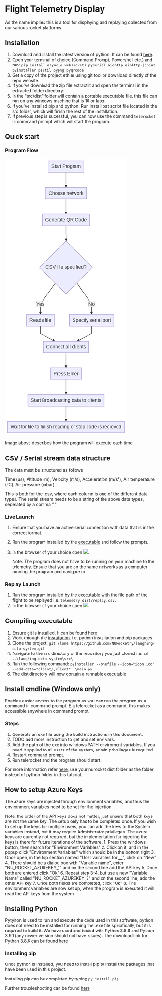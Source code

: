 # Flight Telemetry Display

As the name implies this is a tool for displaying and replaying collected from our various rocket platforms.

## Installation

1. Download and install the latest version of python. It can be found [here](https://www.python.org/downloads/). 
2. Open your terminal of choice \(Command Prompt, Powershell etc.\) and run: `pip install asyncio websockets pyserial aiohttp aiohttp-jinja2 pyinstaller psutil pypng pyqrcode`
3. Get a copy of the project ethier using git tool or download directly of the repo website.
4. If you've download the zip file extract it and open the terminal in the extracted folder directory.
5. In the "src/dist" folder will contain a portable executable file, this file can run on any windows machine that is 10 or later.
6. If you've installed pip and python. Run install bat script file located in the src folder, which will finish the rest of the installation.
7. If previous step is sucessful, you can now use the command `telerocket` in command prompt which will start the program.

## Quick start

### Program Flow

![Program Flow](.gitbook/assets/programFlow.jpg)

Image above describes how the program will execute each time.

## CSV / Serial stream data structure

The data must be structured as follows

Time \(us\), Altitude \(m\), Velocity \(m/s\), Acceleration \(m/s²\), Air temperature \(°C\), Air pressure \(mbar\)

This is both for the .csv, where each column is one of the different data types. The serial stream needs to be a string of the above data types, seperated by a comma ","

### Live Launch

1. Ensure that you have an active serial connection with data that is in the correct format.
2. Run the program installed by the [executable](./) and follow the prompts.
3. In the browser of your choice open ![](ws://localhost:8080). 

   Note. The program does not have to be running on your machine to the telemetry. Ensure that you are on the same networks as a computer running the program and navigate to  

### Replay Launch

1. Run the program installed by the [executable](./) with the file path of the flight to be replayed i.e. `telemetry dist/replay.csv`.
2. In the browser of your choice open ![](ws://localhost:8080). 

## Compiling executable

1. Ensure git is installed. It can be found [here](https://git-scm.com/download/win)
2. Work through the [installation](./##%20Installation). i.e. python installation and pip packages
3. Clone the project: `git clone https://github.com/NURocketry/laughing-octo-system.git`
4. Navigate to the `src` directory of the repository you just cloned i.e. `cd ..\laughing-octo-system\src\`
5. Run the following command: `pyinstaller --onefile --icon="icon.ico" --add-data="client/;client" .\main.py`
6. The dist directory will now contain a runnable executable

## Install cmdline \(Windows only\)

Enables easier access to the program as you can run the program as a command in command prompt. E.g telerocket as a command, this makes accessible anywhere in command prompt.

### Steps

1. Generate an exe file using the build instructions in this document.
2. TODO add more instruction to get and set env vars.
3. Add the path of the exe into windows PATH enviroment variables. If you need it applied to all users of the system, admin privellages is required.
4. Restart command prompt.
5. Run telerocket and the program should start.

For more information refer [here](https://origin.geeksforgeeks.org/how-to-add-python-to-windows-path/), use your nurocket dist folder as the folder instead of python folder in this tutorial.

## How to setup Azure Keys

The azure keys are injected through environment variables, and thus the environment variables need to be set for the injection

Note: the order of the API keys does not matter, just ensure that both keys are not the same key. The setup only has to be completed once. If you wish to set up the keys for multiple users, you can add the keys to the System variables instead, but it may require Administrator privileges. The azure keys are currently not required, but the implementation for injecting the keys is there for future iterations of the software. 1. Press the windows button, then search for "Environment Variables" 2. Click on it, and in the popup click "Environment Variables" which should be in the bottom right 3. Once open, in the top section named "User vairables for **\_\_**", click on "New" 4. There should be a dialog box with "Variable name", enter "NU\_ROCKET\_AZUREKEY\_1" and on the second line add the API key 5. Once both are entered click "Ok" 6. Repeat step 3-4, but use a new "Variable Name" called "NU\_ROCKET\_AZUREKEY\_2" and on the second line, add the other API key 7. Once both fields are completed, click "Ok" 8. The environment variables are now set up, when the program is executed it will read the API keys from the system

## Installing Python

Pytyhon is used to run and execute the code used in this software, python does not need to be installed for running the .exe file specifically, but it is required to build it. We have used and tested with Python 3.8.6 and Python 3.9.1 \(any newer version should not have issues\). The download link for Python 3.8.6 can be found [here](https://www.python.org/downloads/release/python-386/)

### Installing pip

Once python is installed, you need to install pip to install the packages that have been used in this project.

Installing pip can be completed by typing `py install pip`

Further troubleshooting can be found [here](https://pip.pypa.io/en/stable/installing/)

